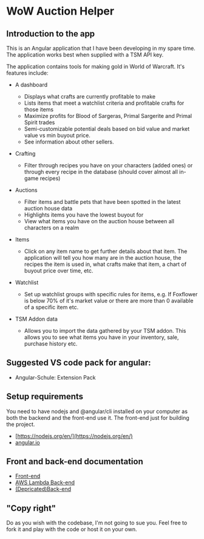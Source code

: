 # WoW Auction Helper
## Introduction to the app
This is an Angular application that I have been developing in my spare time. The application works best when supplied with a TSM API key.

The application contains tools for making gold in World of Warcraft. It's features include:
* A dashboard
  * Displays what crafts are currently profitable to make
  * Lists items that meet a watchlist criteria and profitable crafts for those items
  * Maximize profits for Blood of Sargeras, Primal Sargerite and Primal Spirit trades
  * Semi-customizable potential deals based on bid value and market value vs min buyout price.
  * See information about other sellers.
* Crafting
  * Filter through recipes you have on your characters (added ones) or through every recipe in the database (should cover almost all in-game recipes)
* Auctions
  * Filter items and battle pets that have been spotted in the latest auction house data
  * Highlights items you have the lowest buyout for
  * View what items you have on the auction house between all characters on a realm
* Items
  * Click on any item name to get further details about that item. The application will tell you how many are in the auction house, the recipes the item is used in, what crafts make that item, a chart of buyout price over time, etc.
* Watchlist
  * Set up watchlist groups with specific rules for items, e.g. If Foxflower is below 70% of it's market value or there are more than 0 available of a specific item etc.

* TSM Addon data
  * Allows you to import the data gathered by your TSM addon. This allows you to see what items you have in your inventory, sale, purchase history etc.

## Suggested VS code pack for angular:
* Angular-Schule: Extension Pack

## Setup requirements
You need to have nodejs and @angular/cli installed on your computer as both the backend and the front-end use it. The front-end just for building the project.
* [https://nodejs.org/en/](https://nodejs.org/en/)
* [angular.io](https://angular.io/guide/quickstart)

## Front and back-end documentation
* [Front-end](client/client.md)
* [AWS Lambda Back-end](server-lambda/lambda.md)
* [(Depricated)Back-end](server/node-server.md)


## "Copy right"
Do as you wish with the codebase, I'm not going to sue you. Feel free to fork it and play with the code or host it on your own.
